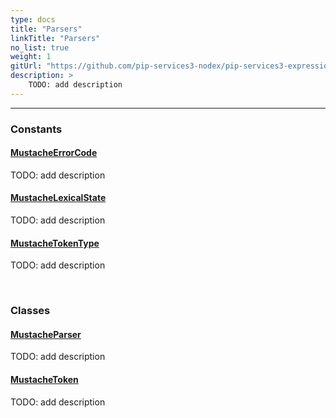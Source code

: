 ```yaml
---
type: docs
title: "Parsers"
linkTitle: "Parsers"
no_list: true
weight: 1
gitUrl: "https://github.com/pip-services3-nodex/pip-services3-expressions-nodex"
description: >
    TODO: add description
---
```

---
<div class="module-body"> 

### Constants

#### [MustacheErrorCode](mustache_error_code)
TODO: add description

#### [MustacheLexicalState](mustache_lexical_state)
TODO: add description

#### [MustacheTokenType](mustache_token_type)
TODO: add description

<br>

### Classes

#### [MustacheParser](mustache_parser)
TODO: add description

#### [MustacheToken](mustache_token)
TODO: add description


</div>

